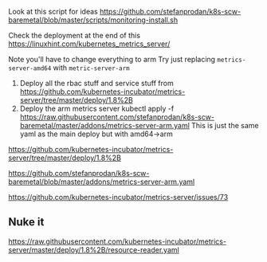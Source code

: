 Look at this script for ideas
https://github.com/stefanprodan/k8s-scw-baremetal/blob/master/scripts/monitoring-install.sh

Check the deployment at the end of this
https://linuxhint.com/kubernetes_metrics_server/

Note you'll have to change everything to arm Try just replacing `metrics-server-amd64` with `metric-server-arm`
1. Deploy all the rbac stuff and service stuff from
https://github.com/kubernetes-incubator/metrics-server/tree/master/deploy/1.8%2B
3. Deploy the arm metrics server 
kubectl apply -f https://raw.githubusercontent.com/stefanprodan/k8s-scw-baremetal/master/addons/metrics-server-arm.yaml
This is just the same yaml as the main deploy but with amd64->arm

https://github.com/kubernetes-incubator/metrics-server/tree/master/deploy/1.8%2B

https://github.com/stefanprodan/k8s-scw-baremetal/blob/master/addons/metrics-server-arm.yaml

https://github.com/kubernetes-incubator/metrics-server/issues/73

## Nuke it
https://raw.githubusercontent.com/kubernetes-incubator/metrics-server/master/deploy/1.8%2B/resource-reader.yaml

<!--stackedit_data:
eyJoaXN0b3J5IjpbLTQxNDYxNjIyMCw0NDU2MTU0ODIsNjk1Nz
ExNzkwLC00NzA3MTYwMDIsNDI0MTI4MDYxLDU2MjcyMjM3Nywx
MzM4MzEwNzQsNzU0MDQ1NzYwXX0=
-->